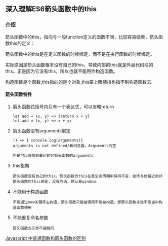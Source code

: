 ## 深入理解ES6箭头函数中的this

### 介绍
箭头函数中的this，指向与一般function定义的函数不同，比较容易绕晕，箭头函数this的定义：

箭头函数中的this是在定义函数的时候绑定，而不是在执行函数的时候绑定。



实际原因是箭头函数根本没有自己的this，导致内部的this就是外层代码块的this。正是因为它没有this，所以也就不能用作构造函数。

构造函数是个函数,this指向的是个对象,this蒙上眼睛指也指不到构造函数去.



#### 箭头函数特性

1. 箭头函数花括号内只有一个表达式，可以省略return

   ```
   let add = (x, y) => {return x + y}
   let add = (x, y) => x + y;
   ```

2. 箭头函数没有arguments绑定

   ```
   () => { console.log(arguments)}
   arguments is not defined/新浏览器，Arguments为空
   
   但是可以获取到最近的非箭头函数的arguments
   ```

   

3. this指向

   ```
   箭头函数没有自己的this，箭头函数的this在其生命周期中保持不变，始终与他最近的非箭头函数的this绑定，没有的话，默认是window.
   ```

   

4. 不能用于构造函数

   ```
   不能通过new关键字去构造，箭头函数只能被调用不能被构造，即箭头函数永远不能当中构造函数使用
   ```

   

5. 不能重复命名参数

   ```
   箭头函数的形参不能相同
   ```

[Javascript 中普通函数和箭头函数的区别](https://zhuanlan.zhihu.com/p/157644438)